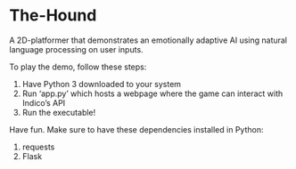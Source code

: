 # The-Hound
A 2D-platformer that demonstrates an emotionally adaptive AI using natural language processing on user inputs.

To play the demo, follow these steps:

1) Have Python 3 downloaded to your system
2) Run ‘app.py’ which hosts a webpage where the game can interact with Indico’s API
3) Run the executable!

Have fun. Make sure to have these dependencies installed in Python:

1) requests
2) Flask